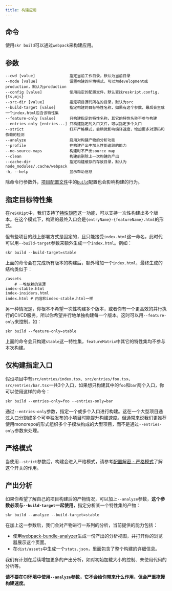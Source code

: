 ```yaml
---
title: 构建应用
---
```


## 命令

使用`skr build`可以通过`webpack`来构建应用。

## 参数

```
--cwd [value]               指定当前工作目录，默认为当前目录
--mode [value]              设置构建的环境模式，可以为development或production，默认为production
--config [value]            使用指定的配置文件，默认查找reskript.config.{ts,mjs}
--src-dir [value]           指定项目源码所在的目录，默认为src
--build-target [value]      指定构建的目标特性名称，如果有这个参数，最后会生成一个index.html包含该特性集
--feature-only [value]      只构建指定的特性名称，其它的特性名称不参与构建
--entries-only [entries...] 只构建指定的入口文件，可以指定多个入口
--strict                    打开严格模式，会稍微影响编译速度，增加更多对源码和依赖的检测
--analyze                   启用对构建产物的分析功能
--profile                   在构建产出中加入性能追踪的能力
--no-source-maps            构建时不产出source map
--clean                     构建前删除上一次构建的产出
--cache-dir                 指定构建缓存的存放目录，默认为node_modules/.cache/webpack
-h, --help                  显示帮助信息
```

除命令行参数外，[项目配置文件](../settings#配置文件路径)中的[`build`](../settings/build)配置也会影响构建的行为。

## 指定目标特性集

在`reSKRipt`中，我们支持了[特性矩阵](../settings/feature-matrix)这一功能，可以支持一次性构建出多个版本。在这个模式下，构建的最终入口会是`{entryName}-{featureName}.html`的形式。

但有些项目的线上部署方式是固定的，且只能接受`index.html`这一命名，此时代可以用`--build-target`参数来额外生成一个`index.html`。例如：

```shell
skr build --build-target=stable
```

上面的命令会在完成所有版本的构建后，额外增加一个`index.html`，最终生成的结构类似于：

```
/assets
    # 一堆依赖的资源
index-stable.html
index-insiders.html
index.html # 内容和index-stable.html一样
```

另一种情况是，你根本不希望一次性构建多个版本，或者你有一个更高效的并行执行的CI/CD服务，所以你希望并行地单独构建每一个版本。这时可以用`--feature-only`来控制，如：

```shell
skr build --feature-only=stable
```

上面的命令会只构建`stable`这一特性集，`featureMatrix`中其它的特性集均不参与本次构建。

## 仅构建指定入口

假设项目中有`src/entries/index.tsx`、`src/entries/foo.tsx`、`src/entries/bar.tsx`一共3个入口，如果想只构建其中的`foo`和`bar`两个入口，你可以使用这样的命令：

```shell
skr build --entries-only=foo --entries-only=bar
```

通过`--entries-only`参数，指定一个或多个入口进行构建。这在一个大型项目通过入口分割成多个可单独发布的小项目时能提升构建速度。但通常来说我们更推荐使用monorepo的形式组织多个子模块构成的大型项目，而不是通过`--entries-only`参数来处理。

## 严格模式

当使用`--strict`参数后，构建会进入严格模式，请参考[配置解密 - 严格模式](../advanced/config-insiders#严格模式)了解这个开关的作用。

## 产出分析

如果你希望了解自己的项目构建后的产物情况，可以加上`--analyze`参数，**这个参数必须与`--build-target`一起使用**，指定分析某一个特性集的产物：

```shell
skr build --analyze --build-target=stable
```

在加上这一参数后，我们会对产物进行一系列的分析，当前提供的能力包括：

- 使用[webpack-bundle-analyzer](https://www.npmjs.com/package/webpack-bundle-analyzer)生成一份产出的分析视图，并打开你的浏览器展示这个页面。
- 在`dist/assets`中生成一个`stats.json`，里面包含了整个构建的详细信息。

我们有计划在后续增加更多的产出分析，如对初始加载大小的控制、未使用代码的分析等。

**请不要在CI环境中使用`--analyze`参数，它不会给你带来什么作用，但会严重拖慢构建速度。**

